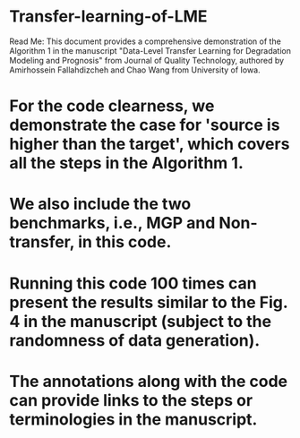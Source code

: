 # Transfer-learning-of-LME
Read Me: This document provides a comprehensive demonstration of the Algorithm 1 in the manuscript "Data-Level Transfer Learning for Degradation Modeling and Prognosis" from Journal of Quality Technology, authored by Amirhossein Fallahdizcheh and Chao Wang from University of Iowa.
# For the code clearness, we demonstrate the case for 'source is higher than the target', which covers all the steps in the Algorithm 1.
# We also include the two benchmarks, i.e., MGP and Non-transfer, in this code.
# Running this code 100 times can present the results similar to the Fig. 4 in the manuscript (subject to the randomness of data generation).
# The annotations along with the code can provide links to the steps or terminologies in the manuscript.
